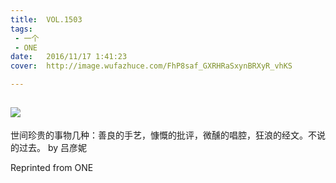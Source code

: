 ```yaml
---
title:	VOL.1503
tags:
 - 一个
 - ONE
date:	2016/11/17 1:41:23
cover:	http://image.wufazhuce.com/FhP8saf_GXRHRaSxynBRXyR_vhKS

---
```

![](http://image.wufazhuce.com/FhP8saf_GXRHRaSxynBRXyR_vhKS)
---

世间珍贵的事物几种：善良的手艺，慷慨的批评，微醺的唱腔，狂浪的经文。不说的过去。 by 吕彦妮
 
Reprinted from ONE
